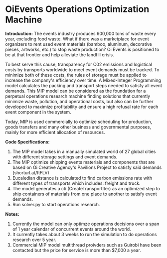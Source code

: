 # OiEvents Operations Optimization Machine

**Introduction:**
The events industry produces 600,000 tons of waste every year, excluding food waste. What if there was a marketplace for event organizers to rent used event materials (bamboo, aluminum, decorative pieces, artworks, etc.) to stop waste production? Oi Events is positioned to be at that frontier and help alleviate the landfill crisis. 


To best serve this cause, transparency for C02 emissions and logistical costs by transports worldwide to meet event demands must be tracked. To minimize both of these costs, the rules of storage must be applied to increase the company's efficiency over time. A Mixed-Integer Programming model calculates the packing and transport steps needed to satisfy all event demands. This MIP model can be considered as the foundation for a perpetual operations research machine finding solutions that currently minimize waste, pollution, and operational costs, but also can be further developed to maximize profitability and ensure a high refusal rate for each event component in the system. 


Today, MIP is used commercially to optimize scheduling for production, goods transfers and many other business and governmental purposes, mainly for more efficient allocation of resources.


**Code Specifications:**
1. The MIP model takes in a manually simulated world of 27 global cities with different storage settings and event demands. 
2. The MIP optimize shipping events materials and components that are based on Oi Creative Agency's Pavilions Project to satisfy said demands (shorturl.at/ftFLV)
3. Eucaledian distance is calculated to find carbon emissions rate with different types of transports which includes: freight and truck. 
4. The model generates a cti (CreateTransportIter) as an optimized step to ship containers of materials from one place to another to satisfy event demands. 
5. Run solver.py to start operations research. 

**Notes:**
1. Currently the model can only optimze operations decisions over a span of 1 year calendar of concurrent events around the world. 
2. It currently takes about 3 weeks to run the simulation to do operations research over 5 year.
3. Commercial MIP model multithread proivders such as Guirobi have been contacted but the price for service is more than $7,000 a year.
